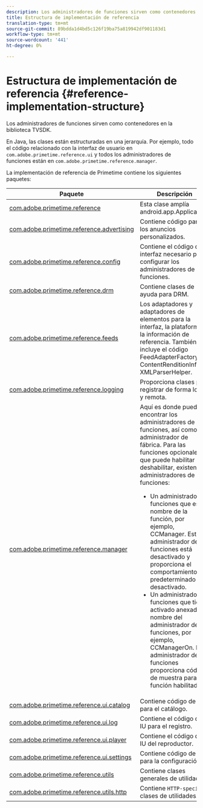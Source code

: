 ```yaml
---
description: Los administradores de funciones sirven como contenedores en la biblioteca TVSDK.
title: Estructura de implementación de referencia
translation-type: tm+mt
source-git-commit: 89bdda1d4bd5c126f19ba75a819942df901183d1
workflow-type: tm+mt
source-wordcount: '441'
ht-degree: 0%

---
```



# Estructura de implementación de referencia {#reference-implementation-structure}

Los administradores de funciones sirven como contenedores en la biblioteca TVSDK.

En Java, las clases están estructuradas en una jerarquía. Por ejemplo, todo el código relacionado con la interfaz de usuario en `com.adobe.primetime.reference.ui` y todos los administradores de funciones están en `com.adobe.primetime.reference.manager`.

La implementación de referencia de Primetime contiene los siguientes paquetes:

| Paquete | Descripción |
|--- |--- |
| [com.adobe.primetime.reference](https://help.adobe.com/en_US/primetime/api/reference_implementation/android/javadoc/com/adobe/primetime/reference/PrimetimeReference.html) | Esta clase amplía android.app.Application. |
| [com.adobe.primetime.reference.advertising](https://help.adobe.com/en_US/primetime/api/reference_implementation/android/javadoc/com/adobe/primetime/reference/advertising/package-summary.html) | Contiene código para los anuncios personalizados. |
| [com.adobe.primetime.reference.config](https://help.adobe.com/en_US/primetime/api/reference_implementation/android/javadoc/com/adobe/primetime/reference/config/package-summary.html) | Contiene el código de interfaz necesario para configurar los administradores de funciones. |
| [com.adobe.primetime.reference.drm](https://help.adobe.com/en_US/primetime/api/reference_implementation/android/javadoc/com/adobe/primetime/reference/drm/package-summary.html) | Contiene clases de ayuda para DRM. |
| [com.adobe.primetime.reference.feeds](https://help.adobe.com/en_US/primetime/api/reference_implementation/android/javadoc/com/adobe/primetime/reference/feeds/package-summary.html) | Los adaptadores y adaptadores de elementos para la interfaz, la plataforma y la información de referencia. También incluye el código FeedAdapterFactory, ContentRenditionInfo y XMLParserHelper. |
| [com.adobe.primetime.reference.logging](https://help.adobe.com/en_US/primetime/api/reference_implementation/android/javadoc/com/adobe/primetime/reference/logging/package-summary.html) | Proporciona clases para registrar de forma local y remota. |
| [com.adobe.primetime.reference.manager](https://help.adobe.com/en_US/primetime/api/reference_implementation/android/javadoc/com/adobe/primetime/reference/manager/package-summary.html) | Aquí es donde puede encontrar los administradores de funciones, así como el administrador de fábrica. Para las funciones opcionales que puede habilitar o deshabilitar, existen dos administradores de funciones: <ul><li>Un administrador de funciones que es el nombre de la función, por ejemplo, CCManager. Este administrador de funciones está desactivado y proporciona el comportamiento predeterminado desactivado.</li><li>Un administrador de funciones que tiene activado anexado al nombre del administrador de funciones, por ejemplo, CCManagerOn. Este administrador de funciones proporciona código de muestra para la función habilitada.</li></ul> |
| [com.adobe.primetime.reference.ui.catalog](https://help.adobe.com/en_US/primetime/api/reference_implementation/android/javadoc/com/adobe/primetime/reference/ui/catalog/package-summary.html) | Contiene código de IU para el catálogo. |
| [com.adobe.primetime.reference.ui.log](https://help.adobe.com/en_US/primetime/api/reference_implementation/android/javadoc/com/adobe/primetime/reference/ui/log/package-summary.html) | Contiene el código de la IU para el registro. |
| [com.adobe.primetime.reference.ui.player](https://help.adobe.com/en_US/primetime/api/reference_implementation/android/javadoc/com/adobe/primetime/reference/ui/player/package-summary.html) | Contiene el código de IU del reproductor. |
| [com.adobe.primetime.reference.ui.settings](https://help.adobe.com/en_US/primetime/api/reference_implementation/android/javadoc/com/adobe/primetime/reference/ui/settings/package-summary.html) | Contiene código de IU para la configuración. |
| [com.adobe.primetime.reference.utils](https://help.adobe.com/en_US/primetime/api/reference_implementation/android/javadoc/com/adobe/primetime/reference/utils/package-summary.html) | Contiene clases generales de utilidades. |
| [com.adobe.primetime.reference.utils.http](https://help.adobe.com/en_US/primetime/api/reference_implementation/android/javadoc/com/adobe/primetime/reference/utils/http/package-summary.html) | Contiene `HTTP-specific` clases de utilidades. |
